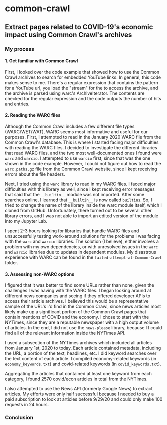 # common-crawl
## Extract pages related to COVID-19's economic impact using Common Crawl's archives

### My process
#### 1. Get familiar with Common Crawl
First, I looked over the code example that showed how to use the Common Crawl archives to search for embedded YouTube links. In general, this code makes sense to me. There's a regular expression that contains the pattern for a YouTube url, you load the "stream" for the to access the archive, and the archive is parsed using warc's ArchiveIterator. The contents are checked for the regular expression and the code outputs the number of hits and entries.

#### 2. Reading the WARC files
Although the Common Crawl includes a few different file types (WARC/WET/WAT), WARC seems most informative and useful for our purposes. First, I attempted to read in the January 2020 WARC file from the Common Crawl's database. This is where I started facing major difficulties with reading the WARC files. I decided to investigate the different libraries that read WARC files, and the two most well-documented ones I found were ``warc`` and ``warcio``. I attempted to use ``warcio`` first, since that was the one shown in the code example. However, I could not figure out how to read the ``warc.paths.gz`` file from the Common Crawl website, since I kept receiving errors about the file headers. 

Next, I tried using the ``warc`` library to read in my WARC files. I faced major difficulties with this library as well, since I kept receiving error messages that said that the ``__builtin__`` module was not imported. After some searches online, I learned that ``__builtin__`` is now called ``builtins``. So, I tried to change the name of the library inside the warc module itself, which I cloned from GitHub. Unfortunately, there turned out to be several other library errors, and I was not able to import an edited version of the module into my Jupyter Lab.

I spent 2-3 hours looking for libraries that handle WARC files and unsuccessfully testing work-around solutions for the problems I was facing with the ``warc`` and ``warcio`` libraries. The solution (I believe), either involves a problem with my own dependencies, or with unresolved issues in the ``warc`` and ``warcio`` libraries due to updates in dependent modules. My disastrous experience with WARC can be found in the ``failed-attempt-at-Common-Crawl`` folder.

#### 3. Assessing non-WARC options
I figured that it was better to find some URLs rather than none, given the challenges I was having with the WARC files. I began looking around at different news companies and seeing if they offered developer APIs to access their article archives. I believed this would be a representative sample of the URL's I'd find in the Common Crawl, since news articles most likely make up a significant portion of the Common Crawl pages that contain mentions of COVID and the economy. I chose to start with the NYTimes, since they are a reputable newspaper with a high output volume of articles. In the end, I did not use the ``news-please`` library, because I I could find all of the relevant information inside the NYTimes API.

I used a subsection of the NYTimes archives which included all articles from January 1st, 2020 to today. Each article contained metadata, including the URL, a portion of the text, headlines, etc. I did keyword searches over the text content of each article. I compiled economy-related keywords (in ``economy_keywords.txt``) and covid-related keywords (in ``covid_keywords.txt``). 

Aggregating the articles that contained at least one keyword from each category, I found 2570 covid/econ articles in total from the NYTimes. 

I also attempted to use the News API (formerly Google News) to extract articles. My efforts were only half successful because I needed to buy a paid subscription to look at articles before 9/29/20 and could only make 100 requests in 24 hours.

### Conclusion

